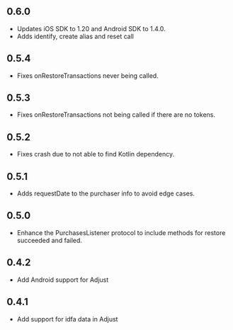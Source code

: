## 0.6.0
- Updates iOS SDK to 1.20 and Android SDK to 1.4.0.
- Adds identify, create alias and reset call

## 0.5.4
- Fixes onRestoreTransactions never being called.

## 0.5.3
- Fixes onRestoreTransactions not being called if there are no tokens.

## 0.5.2

- Fixes crash due to not able to find Kotlin dependency.

## 0.5.1

- Adds requestDate to the purchaser info to avoid edge cases.

## 0.5.0

- Enhance the PurchasesListener protocol to include methods for restore succeeded and failed.

## 0.4.2

- Add Android support for Adjust

## 0.4.1

- Add support for idfa data in Adjust
